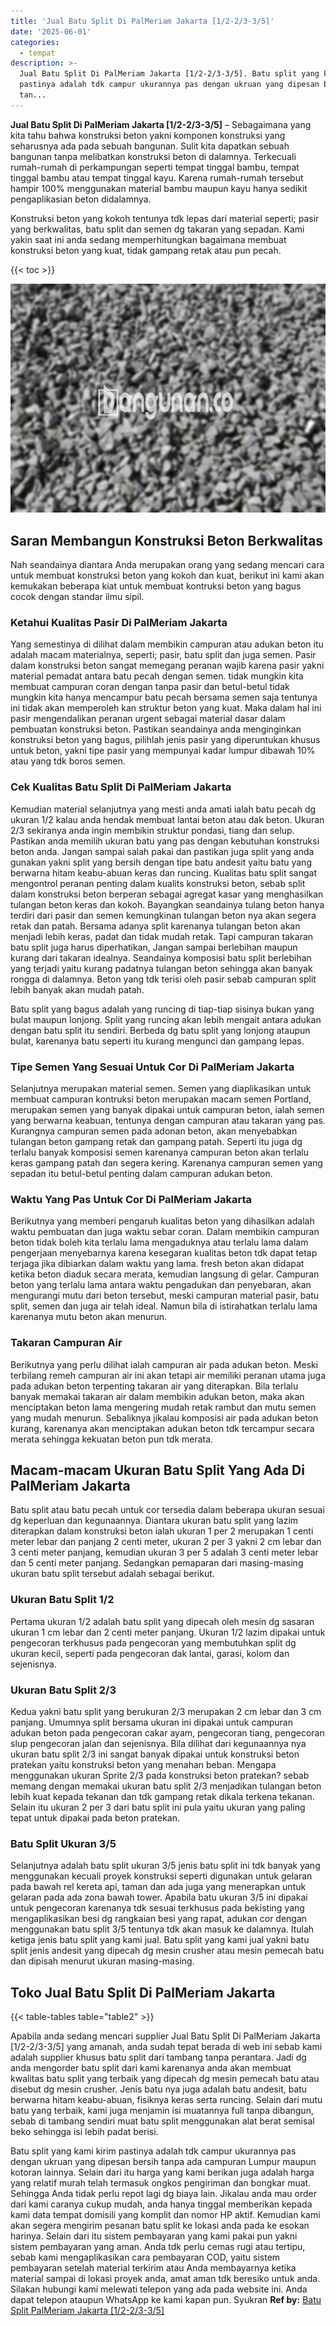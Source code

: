 ```yaml
---
title: 'Jual Batu Split Di PalMeriam Jakarta [1/2-2/3-3/5]'
date: '2025-06-01'
categories:
  - tempat
description: >-
  Jual Batu Split Di PalMeriam Jakarta [1/2-2/3-3/5]. Batu split yang kami kirim
  pastinya adalah tdk campur ukurannya pas dengan ukruan yang dipesan bersih
  tan...
---
```


**Jual Batu Split Di PalMeriam Jakarta \[1/2-2/3-3/5\]** – Sebagaimana yang kita tahu bahwa konstruksi beton yakni komponen konstruksi yang seharusnya ada pada sebuah bangunan. Sulit kita dapatkan sebuah bangunan tanpa melibatkan konstruksi beton di dalamnya. Terkecuali rumah-rumah di perkampungan seperti tempat tinggal bambu, tempat tinggal bambu atau tempat tinggal kayu. Karena rumah-rumah tersebut hampir 100% menggunakan material bambu maupun kayu hanya sedikit pengaplikasian beton didalamnya.

Konstruksi beton yang kokoh tentunya tdk lepas dari material seperti; pasir yang berkwalitas, batu split dan semen dg takaran yang sepadan. Kami yakin saat ini anda sedang memperhitungkan bagaimana membuat konstruksi beton yang kuat, tidak gampang retak atau pun pecah.

{{< toc >}}

![Jual Batu Split Di PalMeriam Jakarta [1/2-2/3-3/5]](/images/jual-batu-split-43.png)

## Saran Membangun Konstruksi Beton Berkwalitas

Nah seandainya diantara Anda merupakan orang yang sedang mencari cara untuk membuat konstruksi beton yang kokoh dan kuat, berikut ini kami akan kemukakan beberapa kiat untuk membuat kontruksi beton yang bagus cocok dengan standar ilmu sipil.

### Ketahui Kualitas Pasir Di PalMeriam Jakarta

Yang semestinya di dilihat dalam membikin campuran atau adukan beton itu adalah macam materialnya, seperti; pasir, batu split dan juga semen. Pasir dalam konstruksi beton sangat memegang peranan wajib karena pasir yakni material pemadat antara batu pecah dengan semen. tidak mungkin kita membuat campuran coran dengan tanpa pasir dan betul-betul tidak mungkin kita hanya mencampur batu pecah bersama semen saja tentunya ini tidak akan memperoleh kan struktur beton yang kuat. Maka dalam hal ini pasir mengendalikan peranan urgent sebagai material dasar dalam pembuatan konstruksi beton. Pastikan seandainya anda menginginkan konstruksi beton yang bagus, pilihlah jenis pasir yang diperuntukan khusus untuk beton, yakni tipe pasir yang mempunyai kadar lumpur dibawah 10% atau yang tdk boros semen.

### Cek Kualitas Batu Split Di PalMeriam Jakarta

Kemudian material selanjutnya yang mesti anda amati ialah batu pecah dg ukuran 1/2 kalau anda hendak membuat lantai beton atau dak beton. Ukuran 2/3 sekiranya anda ingin membikin struktur pondasi, tiang dan selup. Pastikan anda memilih ukuran batu yang pas dengan kebutuhan konstruksi beton anda. Jangan sampai salah pakai dan pastikan juga split yang anda gunakan yakni split yang bersih dengan tipe batu andesit yaitu batu yang berwarna hitam keabu-abuan keras dan runcing. Kualitas batu split sangat mengontrol peranan penting dalam kualits konstruksi beton, sebab split dalam konstruksi beton berperan sebagai agregat kasar yang menghasilkan tulangan beton keras dan kokoh. Bayangkan seandainya tulang beton hanya terdiri dari pasir dan semen kemungkinan tulangan beton nya akan segera retak dan patah. Bersama adanya split karenanya tulangan beton akan menjadi lebih keras, padat dan tidak mudah retak. Tapi campuran takaran batu split juga harus diperhatikan, Jangan sampai berlebihan maupun kurang dari takaran idealnya. Seandainya komposisi batu split berlebihan yang terjadi yaitu kurang padatnya tulangan beton sehingga akan banyak rongga di dalamnya. Beton yang tdk terisi oleh pasir sebab campuran split lebih banyak akan mudah patah.

Batu split yang bagus adalah yang runcing di tiap-tiap sisinya bukan yang bulat maupun lonjong. Split yang runcing akan lebih mengait antara adukan dengan batu split itu sendiri. Berbeda dg batu split yang lonjong ataupun bulat, karenanya batu seperti itu kurang mengunci dan gampang lepas.

### Tipe Semen Yang Sesuai Untuk Cor Di PalMeriam Jakarta

Selanjutnya merupakan material semen. Semen yang diaplikasikan untuk membuat campuran kontruksi beton merupakan macam semen Portland, merupakan semen yang banyak dipakai untuk campuran beton, ialah semen yang berwarna keabuan, tentunya dengan campuran atau takaran yang pas. Kurangnya campuran semen pada adonan beton, akan menyebabkan tulangan beton gampang retak dan gampang patah. Seperti itu juga dg terlalu banyak komposisi semen karenanya campuran beton akan terlalu keras gampang patah dan segera kering. Karenanya campuran semen yang sepadan itu betul-betul penting dalam campuran adukan beton.

### Waktu Yang Pas Untuk Cor Di PalMeriam Jakarta

Berikutnya yang memberi pengaruh kualitas beton yang dihasilkan adalah waktu pembuatan dan juga waktu sebar coran. Dalam membikin campuran beton tidak boleh kita terlalu lama mengaduknya atau terlalu lama dalam pengerjaan menyebarnya karena kesegaran kualitas beton tdk dapat tetap terjaga jika dibiarkan dalam waktu yang lama. fresh beton akan didapat ketika beton diaduk secara merata, kemudian langsung di gelar. Campuran beton yang terlalu lama antara waktu pengadukan dan penyebaran, akan mengurangi mutu dari beton tersebut, meski campuran material pasir, batu split, semen dan juga air telah ideal. Namun bila di istirahatkan terlalu lama karenanya mutu beton akan menurun.

### Takaran Campuran Air

Berikutnya yang perlu dilihat ialah campuran air pada adukan beton. Meski terbilang remeh campuran air ini akan tetapi air memiliki peranan utama juga pada adukan beton terpenting takaran air yang diterapkan. Bila terlalu banyak memakai takaran air dalam membikin adukan beton, maka akan menciptakan beton lama mengering mudah retak rambut dan mutu semen yang mudah menurun. Sebaliknya jikalau komposisi air pada adukan beton kurang, karenanya akan menciptakan adukan beton tdk tercampur secara merata sehingga kekuatan beton pun tdk merata.

## Macam-macam Ukuran Batu Split Yang Ada Di PalMeriam Jakarta

Batu split atau batu pecah untuk cor tersedia dalam beberapa ukuran sesuai dg keperluan dan kegunaannya. Diantara ukuran batu split yang lazim diterapkan dalam konstruksi beton ialah ukuran 1 per 2 merupakan 1 centi meter lebar dan panjang 2 centi meter, ukuran 2 per 3 yakni 2 cm lebar dan 3 centi meter panjang, kemudian ukuran 3 per 5 adalah 3 centi meter lebar dan 5 centi meter panjang. Sedangkan pemaparan dari masing-masing ukuran batu split tersebut adalah sebagai berikut.

### Ukuran Batu Split 1/2

Pertama ukuran 1/2 adalah batu split yang dipecah oleh mesin dg sasaran ukuran 1 cm lebar dan 2 centi meter panjang. Ukuran 1/2 lazim dipakai untuk pengecoran terkhusus pada pengecoran yang membutuhkan split dg ukuran kecil, seperti pada pengecoran dak lantai, garasi, kolom dan sejenisnya.

### Ukuran Batu Split 2/3

Kedua yakni batu split yang berukuran 2/3 merupakan 2 cm lebar dan 3 cm panjang. Umumnya split bersama ukuran ini dipakai untuk campuran adukan beton pada pengecoran cakar ayam, pengecoran tiang, pengecoran slup pengecoran jalan dan sejenisnya. Bila dilihat dari kegunaannya nya ukuran batu split 2/3 ini sangat banyak dipakai untuk konstruksi beton pratekan yaitu konstruksi beton yang menahan beban. Mengapa menggunakan ukuran Sprite 2/3 pada konstruksi beton pratekan? sebab memang dengan memakai ukuran batu split 2/3 menjadikan tulangan beton lebih kuat kepada tekanan dan tdk gampang retak dikala terkena tekanan. Selain itu ukuran 2 per 3 dari batu split ini pula yaitu ukuran yang paling tepat untuk dipakai pada beton pratekan.

### Batu Split Ukuran 3/5

Selanjutnya adalah batu split ukuran 3/5 jenis batu split ini tdk banyak yang menggunakan kecuali proyek konstruksi seperti digunakan untuk gelaran pada bawah rel kereta api, taman dan ada juga yang menerapkan untuk gelaran pada ada zona bawah tower. Apabila batu ukuran 3/5 ini dipakai untuk pengecoran karenanya tdk sesuai terkhusus pada bekisting yang mengaplikasikan besi dg rangkaian besi yang rapat, adukan cor dengan menggunakan batu split 3/5 tentunya tdk akan masuk ke dalamnya. Itulah ketiga jenis batu split yang kami jual. Batu split yang kami jual yakni batu split jenis andesit yang dipecah dg mesin crusher atau mesin pemecah batu dan dipisah menurut ukuran masing-masing.

## Toko Jual Batu Split Di PalMeriam Jakarta

{{< table-tables table="table2" >}}

Apabila anda sedang mencari supplier Jual Batu Split Di PalMeriam Jakarta \[1/2-2/3-3/5\] yang amanah, anda sudah tepat berada di web ini sebab kami adalah supplier khusus batu split dari tambang tanpa perantara. Jadi dg anda mengorder batu split dari kami karenanya anda akan membuat kwalitas batu split yang terbaik yang dipecah dg mesin pemecah batu atau disebut dg mesin crusher. Jenis batu nya juga adalah batu andesit, batu berwarna hitam keabu-abuan, fisiknya keras serta runcing. Selain dari mutu batu yang terbaik, kami juga menjamin isi muatannya full tanpa dibangun, sebab di tambang sendiri muat batu split menggunakan alat berat semisal beko sehingga isi lebih padat berisi.

Batu split yang kami kirim pastinya adalah tdk campur ukurannya pas dengan ukruan yang dipesan bersih tanpa ada campuran Lumpur maupun kotoran lainnya. Selain dari itu harga yang kami berikan juga adalah harga yang relatif murah telah termasuk ongkos pengiriman dan bongkar muat. Sehingga Anda tidak perlu repot lagi dg biaya lain. Jikalau anda mau order dari kami caranya cukup mudah, anda hanya tinggal memberikan kepada kami data tempat domisili yang komplit dan nomor HP aktif. Kemudian kami akan segera mengirim pesanan batu split ke lokasi anda pada ke esokan harinya. Selain dari itu sistem pembayaran yang kami pakai pun yakni sistem pembayaran yang aman. Anda tdk perlu cemas rugi atau tertipu, sebab kami mengaplikasikan cara pembayaran COD, yaitu sistem pembayaran setelah material terkirim atau Anda membayarnya ketika material sampai di lokasi proyek anda, amat aman tdk beresiko untuk anda. Silakan hubungi kami melewati telepon yang ada pada website ini. Anda dapat telepon ataupun WhatsApp ke kami kapan pun. Syukran
**Ref by:** [Batu Split PalMeriam Jakarta [1/2-2/3-3/5]](https://id.wikipedia.org/wiki/Batu)
